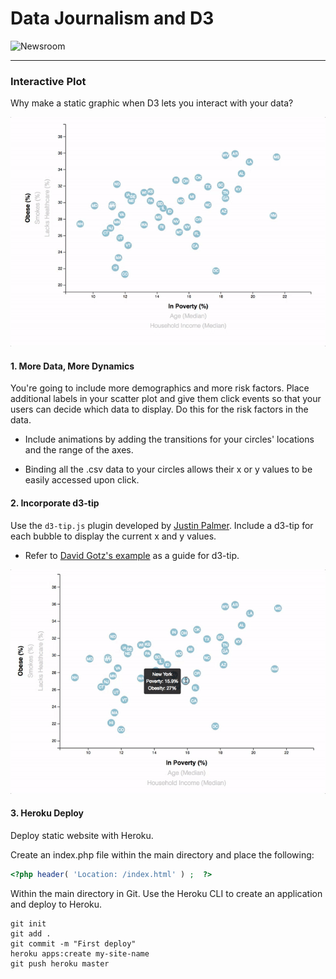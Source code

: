# Data Journalism and D3

![Newsroom](https://media.giphy.com/media/v2xIous7mnEYg/giphy.gif)

- - -

### Interactive Plot

Why make a static graphic when D3 lets you interact with your data?

![7-animated-scatter](Images/7-animated-scatter.gif)

#### 1. More Data, More Dynamics

You're going to include more demographics and more risk factors. Place additional labels in your scatter plot and give them click events so that your users can decide which data to display. Do this for the risk factors in the data.

*  Include animations by adding the transitions for your circles' locations and the range of the axes.

* Binding all the .csv data to your circles allows their x or y values to be easily accessed upon click.

#### 2. Incorporate d3-tip

Use the `d3-tip.js` plugin developed by [Justin Palmer](https://github.com/caged/d3-tip). Include a d3-tip for each bubble to display the current x and y values.

* Refer to [David Gotz's example](https://bl.ocks.org/davegotz/bd54b56723c154d25eedde6504d30ad7) as a guide for d3-tip.

![8-tooltip](Images/8-tooltip.gif)

#### 3. Heroku Deploy

Deploy static website with Heroku. 

Create an index.php file within the main directory and place the following:

```php
<?php header( 'Location: /index.html' ) ;  ?>
```

Within the main directory in Git. Use the Heroku CLI to create an application and deploy to Heroku.

```
git init
git add .
git commit -m "First deploy"
heroku apps:create my-site-name
git push heroku master
```

